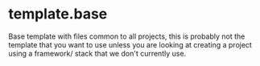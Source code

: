 # template.base

Base template with files common to all projects, this is probably not the template that you want to use unless you are looking at creating a project using a framework/ stack that we don't currently use.
